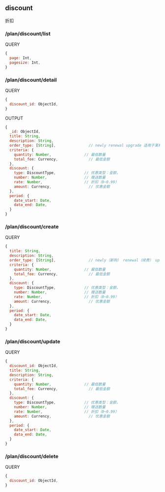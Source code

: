 
## discount

折扣

### /plan/discount/list

QUERY
```javascript
{
  page: Int,
  pagesize: Int,
}
```

### /plan/discount/detail

QUERY
```javascript
{
  discount_id: ObjectId,
}
```

OUTPUT
```javascript
{
  _id: ObjectId,
  title: String,
  description: String,
  order_type: [String],               // newly renewal upgrade 适用于某种类型的订单
  criteria: {
    quantity: Number,               // 最低数量
    total_fee: Currency,              // 最低金额
  },
  discount: {
    type: DiscountType,             // 优惠类型：金额，
    number: Number,                 // 赠送数量
    rate: Number,                   // 折扣（0~0.99）
    amount: Currency,                 // 优惠金额
  },
  period: {
    date_start: Date,
    data_end: Date,
  }
}
```

### /plan/discount/create

QUERY
```javascript
{
  title: String,
  description: String,
  order_type: [String],               // newly（新购） renewal（续费） upgrade（升级） 适用于某种类型的订单
  criteria: {
    quantity: Number,               // 最低数量
    total_fee: Currency,              // 最低金额
  },
  discount: {
    type: DiscountType,             // 优惠类型：金额，
    number: Number,                 // 赠送数量
    rate: Number,                   // 折扣（0~0.99）
    amount: Currency,                 // 优惠金额
  },
  period: {
    date_start: Date,
    data_end: Date,
  }
}
```

### /plan/discount/update

QUERY
```javascript
{
  discount_id: ObjectId,
  title: String,
  description: String,
  criteria: {
    quantity: Number,               // 最低数量
    total_fee: Currency,              // 最低金额
  },
  discount: {
    type: DiscountType,             // 优惠类型：金额，
    number: Number,                 // 赠送数量
    rate: Number,                   // 折扣（0~0.99）
    amount: Currency,                 // 优惠金额
  },
  period: {
    date_start: Date,
    data_end: Date,
  }
}
```

### /plan/discount/delete

QUERY
```javascript
{
  discount_id: ObjectId,
}
```
